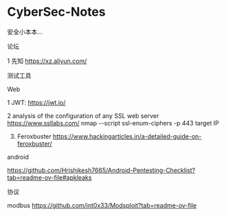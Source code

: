 # CyberSec-Notes
安全小本本...

论坛

1 先知 https://xz.aliyun.com/

测试工具

Web

1 JWT: https://jwt.io/

2 analysis of the configuration of any SSL web server  
  https://www.ssllabs.com/
  nmap --script ssl-enum-ciphers -p 443 target IP

3. Feroxbuster
   https://www.hackingarticles.in/a-detailed-guide-on-feroxbuster/


android 

https://github.com/Hrishikesh7665/Android-Pentesting-Checklist?tab=readme-ov-file#apkleaks

协议

modbus https://github.com/int0x33/Modsploit?tab=readme-ov-file
